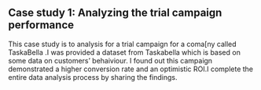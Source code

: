 
## Case study 1: Analyzing the trial campaign performance

This case study is to analysis for a trial campaign for a coma[ny called TaskaBella .I was provided a dataset from Taskabella which is based on some data on customers’ behaiviour. I found out this campaign demonstrated a higher conversion rate and an optimistic ROI.I complete the entire data analysis process by sharing the findings.
